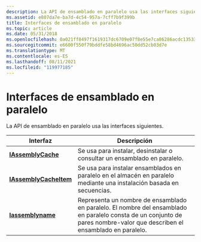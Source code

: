 ```yaml
---
description: La API de ensamblado en paralelo usa las interfaces siguientes.
ms.assetid: e807da7e-ba7d-4c54-957a-7cff7b9f399b
title: Interfaces de ensamblado en paralelo
ms.topic: article
ms.date: 05/31/2018
ms.openlocfilehash: 0a021ff8497f1619317dc6709e07f8e55e7ca86286acdc1353358a14092af034
ms.sourcegitcommit: e6600f550f79bddfe58bd4696ac50dd52cb03d7e
ms.translationtype: MT
ms.contentlocale: es-ES
ms.lasthandoff: 08/11/2021
ms.locfileid: "119977185"
---
```

# <a name="side-by-side-assembly-interfaces"></a>Interfaces de ensamblado en paralelo

La API de ensamblado en paralelo usa las interfaces siguientes.



| Interfaz                                        | Descripción                                                                                                                                            |
|--------------------------------------------------|--------------------------------------------------------------------------------------------------------------------------------------------------------|
| [**IAssemblyCache**](/windows/desktop/api/winsxs/nn-winsxs-iassemblycache)         | Se usa para instalar, desinstalar o consultar un ensamblado en paralelo.                                                                                          |
| [**IAssemblyCacheItem**](/windows/desktop/api/winsxs/nn-winsxs-iassemblycacheitem) | Se usa para instalar ensamblados en paralelo en el almacén en paralelo mediante una instalación basada en secuencias.                                                 |
| [**Iassemblyname**](/windows/desktop/api/winsxs/nn-winsxs-iassemblyname)           | Representa un nombre de ensamblado en paralelo. El nombre del ensamblado en paralelo consta de un conjunto de pares nombre-valor que describen el ensamblado en paralelo. |



 

 

 



